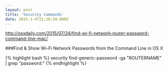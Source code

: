 ```yaml
---
layout: post
title: 'Security Commands'
date: 2015-1-4T21:26:58.000Z
---
```


http://osxdaily.com/2015/07/24/find-wi-fi-network-router-password-command-line-mac/

###Find & Show Wi-Fi Network Passwords from the Command Line in OS X

{% highlight bash %}
security find-generic-password -ga "ROUTERNAME" | grep "password:"
{% endhighlight %}

